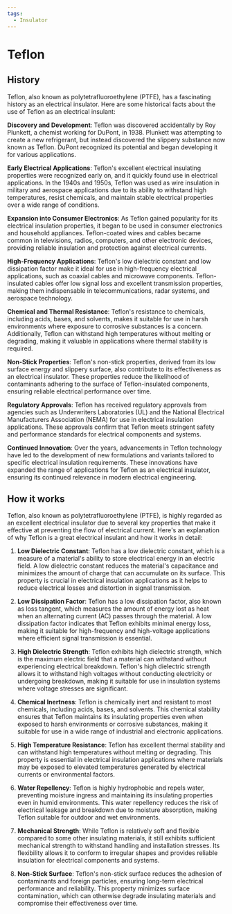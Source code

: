 ```yaml
---
tags:
  - Insulator
---
```


<head>
    <meta charset="UTF-8">
    <meta name="viewport" content="width=device-width, initial-scale=1.0">
    <meta name="description" content="Welcome to ac-electricity! Here you will learn more about electricity, the different components used to make an electrical circuit as well as their features and use cases.">
    <meta name="keywords" content="alexis carbillet, carbillet, electricity, capacitors, conductors, diodes, electronic, energy source, hardware, home appliances, inductors, insulators, resistors, semi-conductors">
    <meta name="author" content="Alexis Carbillet ">
</head>

# Teflon

## History

Teflon, also known as polytetrafluoroethylene (PTFE), has a fascinating history as an electrical insulator. Here are some historical facts about the use of Teflon as an electrical insulant:

**Discovery and Development**: Teflon was discovered accidentally by Roy Plunkett, a chemist working for DuPont, in 1938. Plunkett was attempting to create a new refrigerant, but instead discovered the slippery substance now known as Teflon. DuPont recognized its potential and began developing it for various applications.

**Early Electrical Applications**: Teflon's excellent electrical insulating properties were recognized early on, and it quickly found use in electrical applications. In the 1940s and 1950s, Teflon was used as wire insulation in military and aerospace applications due to its ability to withstand high temperatures, resist chemicals, and maintain stable electrical properties over a wide range of conditions.

**Expansion into Consumer Electronics**: As Teflon gained popularity for its electrical insulation properties, it began to be used in consumer electronics and household appliances. Teflon-coated wires and cables became common in televisions, radios, computers, and other electronic devices, providing reliable insulation and protection against electrical currents.

**High-Frequency Applications**: Teflon's low dielectric constant and low dissipation factor make it ideal for use in high-frequency electrical applications, such as coaxial cables and microwave components. Teflon-insulated cables offer low signal loss and excellent transmission properties, making them indispensable in telecommunications, radar systems, and aerospace technology.

**Chemical and Thermal Resistance**: Teflon's resistance to chemicals, including acids, bases, and solvents, makes it suitable for use in harsh environments where exposure to corrosive substances is a concern. Additionally, Teflon can withstand high temperatures without melting or degrading, making it valuable in applications where thermal stability is required.

**Non-Stick Properties**: Teflon's non-stick properties, derived from its low surface energy and slippery surface, also contribute to its effectiveness as an electrical insulator. These properties reduce the likelihood of contaminants adhering to the surface of Teflon-insulated components, ensuring reliable electrical performance over time.

**Regulatory Approvals**: Teflon has received regulatory approvals from agencies such as Underwriters Laboratories (UL) and the National Electrical Manufacturers Association (NEMA) for use in electrical insulation applications. These approvals confirm that Teflon meets stringent safety and performance standards for electrical components and systems.

**Continued Innovation**: Over the years, advancements in Teflon technology have led to the development of new formulations and variants tailored to specific electrical insulation requirements. These innovations have expanded the range of applications for Teflon as an electrical insulator, ensuring its continued relevance in modern electrical engineering.

## How it works

Teflon, also known as polytetrafluoroethylene (PTFE), is highly regarded as an excellent electrical insulator due to several key properties that make it effective at preventing the flow of electrical current. Here's an explanation of why Teflon is a great electrical insulant and how it works in detail:

1. **Low Dielectric Constant**: Teflon has a low dielectric constant, which is a measure of a material's ability to store electrical energy in an electric field. A low dielectric constant reduces the material's capacitance and minimizes the amount of charge that can accumulate on its surface. This property is crucial in electrical insulation applications as it helps to reduce electrical losses and distortion in signal transmission.

2. **Low Dissipation Factor**: Teflon has a low dissipation factor, also known as loss tangent, which measures the amount of energy lost as heat when an alternating current (AC) passes through the material. A low dissipation factor indicates that Teflon exhibits minimal energy loss, making it suitable for high-frequency and high-voltage applications where efficient signal transmission is essential.

3. **High Dielectric Strength**: Teflon exhibits high dielectric strength, which is the maximum electric field that a material can withstand without experiencing electrical breakdown. Teflon's high dielectric strength allows it to withstand high voltages without conducting electricity or undergoing breakdown, making it suitable for use in insulation systems where voltage stresses are significant.

4. **Chemical Inertness**: Teflon is chemically inert and resistant to most chemicals, including acids, bases, and solvents. This chemical stability ensures that Teflon maintains its insulating properties even when exposed to harsh environments or corrosive substances, making it suitable for use in a wide range of industrial and electronic applications.

5. **High Temperature Resistance**: Teflon has excellent thermal stability and can withstand high temperatures without melting or degrading. This property is essential in electrical insulation applications where materials may be exposed to elevated temperatures generated by electrical currents or environmental factors.

6. **Water Repellency**: Teflon is highly hydrophobic and repels water, preventing moisture ingress and maintaining its insulating properties even in humid environments. This water repellency reduces the risk of electrical leakage and breakdown due to moisture absorption, making Teflon suitable for outdoor and wet environments.

7. **Mechanical Strength**: While Teflon is relatively soft and flexible compared to some other insulating materials, it still exhibits sufficient mechanical strength to withstand handling and installation stresses. Its flexibility allows it to conform to irregular shapes and provides reliable insulation for electrical components and systems.

8. **Non-Stick Surface**: Teflon's non-stick surface reduces the adhesion of contaminants and foreign particles, ensuring long-term electrical performance and reliability. This property minimizes surface contamination, which can otherwise degrade insulating materials and compromise their effectiveness over time.